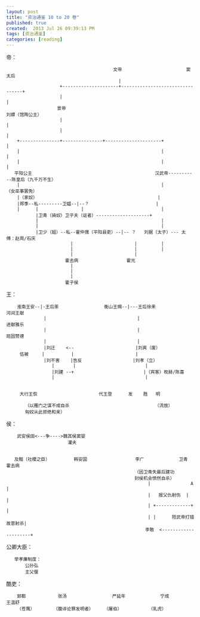 ```yaml
---
layout: post
title: "资治通鉴 10 to 20 卷"
published: true
created:  2013 Jul 26 09:39:13 PM
tags: [资治通鉴]
categories: [reading]
---
```


帝：

                                            文帝                        窦太后
                                              |
                        +---------------------+---------------------------------+
                        |                                                       |
                       景帝                                                   刘嫖（馆陶公主）
                        |                                                       |
                        |                                                       |
        +---------------+---------------+---------------------+                 |
        |                                                     |                 |
        |                                                     |                 |
       平阳公主                                              汉武帝-----------陈皇后（九千万不生）
        |                                                     |               （女巫事罢免）
        |（家奴）                                             |
        |郑季--私---------卫媪--|--？                         | 
        |      |                |                             |
               |卫青（骑奴）卫子夫（讴者）--------------------+
               |                                              |
               |                                              |
               |卫少（姐）--私--霍仲孺（平阳县吏）--|-- ？   刘据（太子）--- 太傅：赵周/石庆
                            |                       |         |
                            |                       |         |
                            |                       |
                          霍去病                  霍光
                            |
                            |
                            |
                          霍子侯


王：




        淮南王安--|-王后荼                 衡山王赐--|---王后徐来                  河间王献           
                  |                                  |                               进献雅乐         
                  |                                  |                               班固赞德         
                  |                                  |
                  |刘迁    <--                       |刘爽（废）
         伍被     |          |                       |
                  |刘不害    |告反                   |刘孝（立）
                     |       |                          |
                     |刘建 --+                          |（宾客）枚赫/陈喜
                     |                                  |


         大行王恢                       代王登      发    胜   明 
                                                         
           （以雁门之谋不成自杀                                （流放）
           匈奴从此拒绝和亲）


侯：

        武安侯田<---争---->魏其侯窦婴
                           灌夫


       及黯（社稷之臣）         韩安国                  李广             卫青      霍去病
                                                    （因卫青失最后建功
                                                    封侯机会愤然自杀） 
                                                         |               A          |
                                                         |   报父仇射伤  |          |
                                                         | +-------------+          |
                                                         | |      陪武帝打猎故意射杀|
                                                        李敢  <---------------------+

公卿大臣：

       举孝廉制度：
           公孙弘
           主父偃


酷吏：

        郅都            张汤                 严延年             宁成            王温舒
        （苍鹰）       （腹诽论罪发明者）    （屠伯）          （乳虎）
        
    
